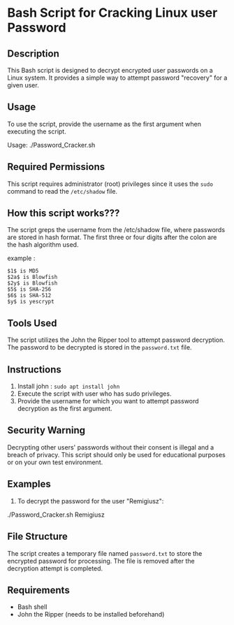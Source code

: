 # Bash Script for Cracking Linux user Password

## Description
This Bash script is designed to decrypt encrypted user passwords on a Linux system. It provides a simple way to attempt password "recovery" for a given user.

## Usage
To use the script, provide the username as the first argument when executing the script.

Usage: ./Password_Cracker.sh <username>

## Required Permissions
This script requires administrator (root) privileges since it uses the `sudo` command to read the `/etc/shadow` file.

## How this script works???
The script greps the username from the /etc/shadow file, where passwords are stored in hash format. The first three or four digits after the colon are the hash algorithm used.

example : 

    $1$ is MD5
    $2a$ is Blowfish
    $2y$ is Blowfish
    $5$ is SHA-256
    $6$ is SHA-512
    $y$ is yescrypt


## Tools Used
The script utilizes the John the Ripper tool to attempt password decryption. The password to be decrypted is stored in the `password.txt` file.

## Instructions
1. Install john : `sudo apt install john`
2. Execute the script with user who has sudo privileges.
3. Provide the username for which you want to attempt password decryption as the first argument.

## Security Warning
Decrypting other users' passwords without their consent is illegal and a breach of privacy. This script should only be used for educational purposes or on your own test environment.

## Examples
1. To decrypt the password for the user "Remigiusz":

./Password_Cracker.sh Remigiusz


## File Structure
The script creates a temporary file named `password.txt` to store the encrypted password for processing. The file is removed after the decryption attempt is completed.

## Requirements
- Bash shell
- John the Ripper (needs to be installed beforehand)

